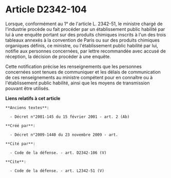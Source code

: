# Article D2342-104

Lorsque, conformément au 1° de l'article L. 2342-51, le ministre chargé de l'industrie procède ou fait procéder par un
établissement public habilité par lui à une enquête portant sur des produits chimiques inscrits à l'un des trois tableaux
annexés à la convention de Paris ou sur des produits chimiques organiques définis, ce ministre, ou l'établissement public
habilité par lui, notifie aux personnes concernées, par lettre recommandée avec accusé de réception, la décision de procéder
à une enquête. 

Cette notification précise les renseignements que les personnes concernées sont tenues de communiquer et les délais de
communication de ces renseignements au ministre compétent pour en connaître ou à l'établissement public habilité, ainsi que
les moyens de transmission pouvant être utilisés.

**Liens relatifs à cet article**

	**Anciens textes**:

	  - Décret n°2001-145 du 15 février 2001 - art. 2 (Ab)

	**Créé par**:

	  - Décret n°2009-1440 du 23 novembre 2009 - art.

	**Cité par**:

	  - Code de la défense. - art. D2342-106 (V)

	**Cite**:

	  - Code de la défense. - art. L2342-51 (V)
